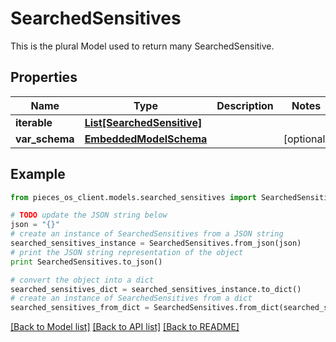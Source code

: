# SearchedSensitives

This is the plural Model used to return many SearchedSensitive.

## Properties
Name | Type | Description | Notes
------------ | ------------- | ------------- | -------------
**iterable** | [**List[SearchedSensitive]**](SearchedSensitive.md) |  | 
**var_schema** | [**EmbeddedModelSchema**](EmbeddedModelSchema.md) |  | [optional] 

## Example

```python
from pieces_os_client.models.searched_sensitives import SearchedSensitives

# TODO update the JSON string below
json = "{}"
# create an instance of SearchedSensitives from a JSON string
searched_sensitives_instance = SearchedSensitives.from_json(json)
# print the JSON string representation of the object
print SearchedSensitives.to_json()

# convert the object into a dict
searched_sensitives_dict = searched_sensitives_instance.to_dict()
# create an instance of SearchedSensitives from a dict
searched_sensitives_from_dict = SearchedSensitives.from_dict(searched_sensitives_dict)
```
[[Back to Model list]](../README.md#documentation-for-models) [[Back to API list]](../README.md#documentation-for-api-endpoints) [[Back to README]](../README.md)


